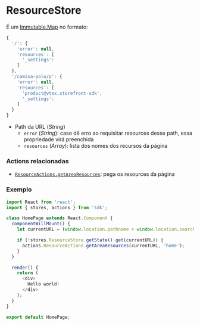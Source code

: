 # ResourceStore

É um [Immutable.Map](http://facebook.github.io/immutable-js/docs/#/Map) no formato:

```js
{
  '/': {
    'error': null,
    'resources': [
      '_settings':
    ]
  },
  '/camisa-polo/p': {
    'error': null,
    'resources': [
      'product@vtex.storefront-sdk',
      '_settings':
    ]
  }
}
```

- Path da URL (*String*)
  - `error` (*String*): caso dê erro ao requisitar resources desse path, essa propriedade virá preenchida
  - `resources` (*Array*): lista dos nomes dos recursos da página

### Actions relacionadas

- [`ResourceActions.getAreaResources`](../actions/ResourceActions.md): pega os resources da página

### Exemplo

```js
import React from 'react';
import { stores, actions } from 'sdk';

class HomePage extends React.Component {
  componentWillMount() {
    let currentURL = (window.location.pathname + window.location.search);

    if (!stores.ResourceStore.getState().get(currentURL)) {
      actions.ResourceActions.getAreaResources(currentURL, 'home');
    }
  }

  render() {
    return (
      <div>
        Hello world!
      </div>
    );
  }
}

export default HomePage;
```
